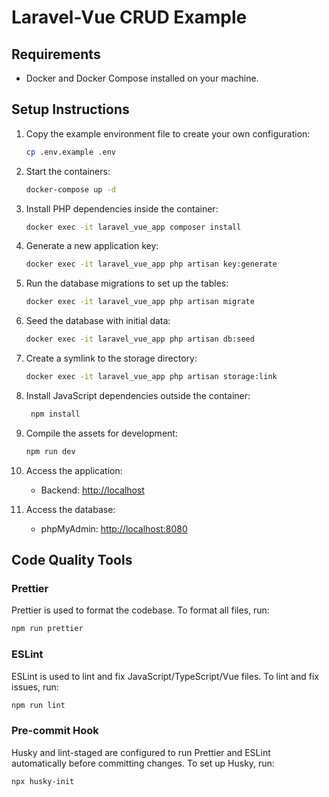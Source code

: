 # Laravel-Vue CRUD Example

## Requirements
- Docker and Docker Compose installed on your machine.

## Setup Instructions

1. Copy the example environment file to create your own configuration:
   ```sh
   cp .env.example .env
   ```

2. Start the containers:
   ```sh
   docker-compose up -d
   ```

3. Install PHP dependencies inside the container:
   ```sh
   docker exec -it laravel_vue_app composer install
   ```

4. Generate a new application key:
   ```sh
   docker exec -it laravel_vue_app php artisan key:generate
   ```

5. Run the database migrations to set up the tables:
   ```sh
   docker exec -it laravel_vue_app php artisan migrate
   ```

6. Seed the database with initial data:
   ```sh
   docker exec -it laravel_vue_app php artisan db:seed
   ```

7. Create a symlink to the storage directory:
   ```sh
   docker exec -it laravel_vue_app php artisan storage:link
   ```

8. Install JavaScript dependencies outside the container:
   ```sh
    npm install
   ```

9. Compile the assets for development:
   ```sh
   npm run dev
   ```

10. Access the application:
    - Backend: [http://localhost](http://localhost)

11. Access the database:
    - phpMyAdmin: [http://localhost:8080](http://localhost:8080)

## Code Quality Tools

### Prettier
Prettier is used to format the codebase. To format all files, run:
```sh
npm run prettier
```

### ESLint
ESLint is used to lint and fix JavaScript/TypeScript/Vue files. To lint and fix issues, run:
```sh
npm run lint
```

### Pre-commit Hook
Husky and lint-staged are configured to run Prettier and ESLint automatically before committing changes. To set up Husky, run:
```sh
npx husky-init
```
